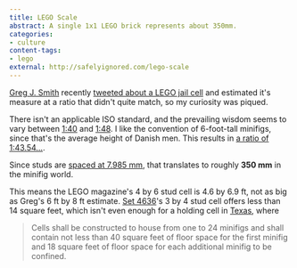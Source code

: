 ```yaml
---
title: LEGO Scale
abstract: A single 1x1 LEGO brick represents about 350mm.
categories:
- culture
content-tags:
- lego
external: http://safelyignored.com/lego-scale
---
```


[Greg J. Smith](http://serialconsign.com/) recently [tweeted about a LEGO jail cell](https://twitter.com/gr3gjsmith/status/417855073318735872) and estimated it's measure at a ratio that didn't quite match, so my curiosity was piqued.

There isn't an applicable ISO standard, and the prevailing wisdom seems to vary between [1:40](http://bricks.stackexchange.com/questions/540/is-there-a-standard-scale-for-building-minifig-scale-creations/542) and [1:48](http://lego.wikia.com/wiki/Microscale). I like the convention of 6-foot-tall minifigs, since that's the average height of Danish men. This results in [a ratio of 1:43.54…](http://www.suave.net/~dave/cgi/scale.cgi?cval=1&cunit=stud&precision=1&fscale=minifig&fheight=6&funit=foot).

Since studs are [spaced at 7.985 mm](http://www.lugnet.com/~330/FAQ/Build/dimensions), that translates to roughly **350 mm** in the minifig world.

This means the LEGO magazine's 4 by 6 stud cell is 4.6 by 6.9 ft, not as big as Greg's 6 ft by 8 ft estimate. [Set 4636](http://creative.lego.com/en-us/Products/4636.aspx)'s 3 by 4 stud cell offers less than 14 square feet, which isn't even enough for a holding cell in [Texas](http://www.tcjs.state.tx.us/index.php?linkID=212), where
> Cells shall be constructed to house from one to 24 minifigs and shall contain not less than 40 square feet of floor space for the first minifig and 18 square feet of floor space for each additional minifig to be confined.

